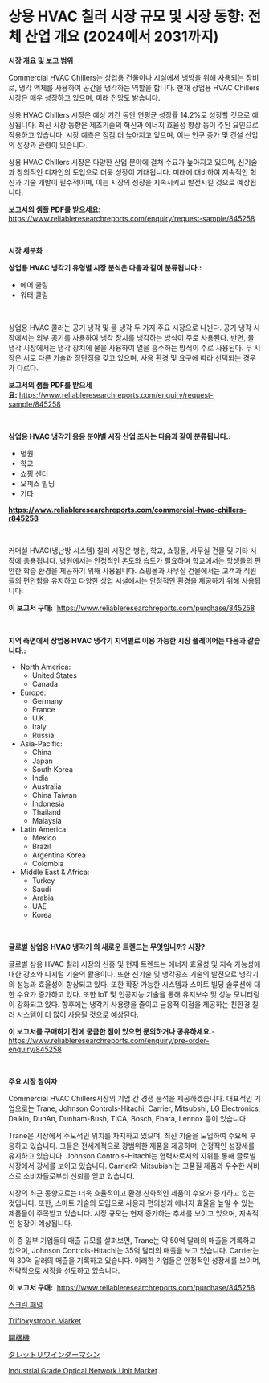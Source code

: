 <p><h1>상용 HVAC 칠러 시장 규모 및 시장 동향: 전체 산업 개요 (2024에서 2031까지)</h1></p><p><strong>시장 개요 및 보고 범위</strong></p>
<p><p>Commercial HVAC Chillers는 상업용 건물이나 시설에서 냉방을 위해 사용되는 장비로, 냉각 액체를 사용하여 공간을 냉각하는 역할을 합니다. 현재 상업용 HVAC Chillers 시장은 매우 성장하고 있으며, 미래 전망도 밝습니다. </p><p>상용 HVAC Chillers 시장은 예상 기간 동안 연평균 성장률 14.2%로 성장할 것으로 예상됩니다. 최신 시장 동향은 제조기술의 혁신과 에너지 효율성 향상 등이 주된 요인으로 작용하고 있습니다. 시장 예측은 점점 더 높아지고 있으며, 이는 인구 증가 및 건설 산업의 성장과 관련이 있습니다.</p><p>상용 HVAC Chillers 시장은 다양한 산업 분야에 걸쳐 수요가 높아지고 있으며, 신기술과 창의적인 디자인의 도입으로 더욱 성장이 기대됩니다. 미래에 대비하여 지속적인 혁신과 기술 개발이 필수적이며, 이는 시장의 성장을 지속시키고 발전시킬 것으로 예상됩니다.</p></p>
<p><strong>보고서의 샘플 PDF를 받으세요:</strong> <a href="https://www.reliableresearchreports.com/enquiry/request-sample/845258">https://www.reliableresearchreports.com/enquiry/request-sample/845258</a></p>
<p>&nbsp;</p>
<p><strong>시장 세분화</strong></p>
<p><strong>상업용 HVAC 냉각기 유형별 시장 분석은 다음과 같이 분류됩니다.:</strong></p>
<p><ul><li>에어 쿨링</li><li>워터 쿨링</li></ul></p>
<p>&nbsp;</p>
<p><p>상업용 HVAC 콜러는 공기 냉각 및 물 냉각 두 가지 주요 시장으로 나뉜다. 공기 냉각 시장에서는 외부 공기를 사용하여 냉각 장치를 냉각하는 방식이 주로 사용된다. 반면, 물 냉각 시장에서는 냉각 장치에 물을 사용하여 열을 흡수하는 방식이 주로 사용된다. 두 시장은 서로 다른 기술과 장단점을 갖고 있으며, 사용 환경 및 요구에 따라 선택되는 경우가 다르다.</p></p>
<p><strong>보고서의 샘플 PDF를 받으세요:</strong>&nbsp;<a href="https://www.reliableresearchreports.com/enquiry/request-sample/845258">https://www.reliableresearchreports.com/enquiry/request-sample/845258</a></p>
<p>&nbsp;</p>
<p><strong> 상업용 HVAC 냉각기 응용 분야별 시장 산업 조사는 다음과 같이 분류됩니다.:</strong></p>
<p><ul><li>병원</li><li>학교</li><li>쇼핑 센터</li><li>오피스 빌딩</li><li>기타</li></ul></p>
<p><strong><a href="https://www.reliableresearchreports.com/commercial-hvac-chillers-r845258">https://www.reliableresearchreports.com/commercial-hvac-chillers-r845258</a></strong></p>
<p>&nbsp;</p>
<p><p>커머셜 HVAC(냉난방 시스템) 칠러 시장은 병원, 학교, 쇼핑몰, 사무실 건물 및 기타 시장에 응용됩니다. 병원에서는 안정적인 온도와 습도가 필요하며 학교에서는 학생들의 편안한 학습 환경을 제공하기 위해 사용됩니다. 쇼핑몰과 사무실 건물에서는 고객과 직원들의 편안함을 유지하고 다양한 상업 시설에서는 안정적인 환경을 제공하기 위해 사용됩니다.</p></p>
<p><strong>이 보고서 구매:</strong>&nbsp; <a href="https://www.reliableresearchreports.com/purchase/845258">https://www.reliableresearchreports.com/purchase/845258</a></p>
<p>&nbsp;</p>
<p><strong>지역 측면에서 상업용 HVAC 냉각기 지역별로 이용 가능한 시장 플레이어는 다음과 같습니다.:</strong></p>
<p><ul>
    <li>
        North America:
        <ul>
            <li>United States</li>
            <li>Canada</li>
        </ul>
    </li>
    <li>
        Europe:
        <ul>
            <li>Germany</li>
            <li>France</li>
            <li>U.K.</li>
            <li>Italy</li>
            <li>Russia</li>
        </ul>
    </li>
    <li>
        Asia-Pacific:
        <ul>
            <li>China</li>
            <li>Japan</li>
            <li>South Korea</li>
            <li>India</li>
            <li>Australia</li>
            <li>China Taiwan</li>
            <li>Indonesia</li>
            <li>Thailand</li>
            <li>Malaysia</li>
        </ul>
    </li>
    <li>
        Latin America:
        <ul>
            <li>Mexico</li>
            <li>Brazil</li>
            <li>Argentina Korea</li>
            <li>Colombia</li>
        </ul>
    </li>
    <li>
        Middle East & Africa:
        <ul>
            <li>Turkey</li>
            <li>Saudi</li>
            <li>Arabia</li>
            <li>UAE</li>
            <li>Korea</li>
        </ul>
    </li>
    </ul></p>
<p>&nbsp;</p>
<p><strong>글로벌 상업용 HVAC 냉각기 의 새로운 트렌드는 무엇입니까? 시장?</strong></p>
<p><p>글로벌 상용 HVAC 칠러 시장의 신흥 및 현재 트렌드는 에너지 효율성 및 지속 가능성에 대한 강조와 디지털 기술의 활용이다. 또한 신기술 및 냉각공조 기술의 발전으로 냉각기의 성능과 효율성이 향상되고 있다. 또한 확장 가능한 시스템과 스마트 빌딩 솔루션에 대한 수요가 증가하고 있다. 또한 IoT 및 인공지능 기술을 통해 유지보수 및 성능 모니터링이 강화되고 있다. 향후에는 냉각기 사용량을 줄이고 금융적 이점을 제공하는 친환경 칠러 시스템이 더 많이 사용될 것으로 예상된다.</p></p>
<p><strong>이 보고서를 구매하기 전에 궁금한 점이 있으면 문의하거나 공유하세요.</strong>- <a href="https://www.reliableresearchreports.com/enquiry/pre-order-enquiry/845258">https://www.reliableresearchreports.com/enquiry/pre-order-enquiry/845258</a></p>
<p>&nbsp;</p>
<p><strong>주요 시장 참여자</strong></p>
<p><p>Commercial HVAC Chillers시장의 기업 간 경쟁 분석을 제공하겠습니다. 대표적인 기업으로는 Trane, Johnson Controls-Hitachi, Carrier, Mitsubshi, LG Electronics, Daikin, DunAn, Dunham-Bush, TICA, Bosch, Ebara, Lennox 등이 있습니다. </p><p>Trane은 시장에서 주도적인 위치를 차지하고 있으며, 최신 기술을 도입하여 수요에 부응하고 있습니다. 그들은 전세계적으로 광범위한 제품을 제공하며, 안정적인 성장세를 유지하고 있습니다. Johnson Controls-Hitachi는 협력사로서의 지위를 통해 글로벌 시장에서 강세를 보이고 있습니다. Carrier와 Mitsubishi는 고품질 제품과 우수한 서비스로 소비자들로부터 신뢰를 얻고 있습니다.</p><p>시장의 최근 동향으로는 더욱 효율적이고 환경 친화적인 제품이 수요가 증가하고 있는 것입니다. 또한, 스마트 기술의 도입으로 사용자 편의성과 에너지 효율을 높일 수 있는 제품들이 주목받고 있습니다. 시장 규모는 현재 증가하는 추세를 보이고 있으며, 지속적인 성장이 예상됩니다.</p><p>이 중 일부 기업들의 매출 규모를 살펴보면, Trane는 약 50억 달러의 매출을 기록하고 있으며, Johnson Controls-Hitachi는 35억 달러의 매출을 보고 있습니다. Carrier는 약 30억 달러의 매출을 기록하고 있습니다. 이러한 기업들은 안정적인 성장세를 보이며, 전략적으로 시장을 선도하고 있습니다.</p></p>
<p><strong>이 보고서 구매:</strong>&nbsp;&nbsp;<a href="https://www.reliableresearchreports.com/purchase/845258">https://www.reliableresearchreports.com/purchase/845258</a></p>
<p><p><a href="https://github.com/Penelolack456456/Market-Research-Report-List-1/blob/main/634154718967.md">스크린 패널</a></p><p><a href="https://issuu.com/reportprime-2/docs/trifloxystrobin-market-size-2030.pptx">Trifloxystrobin Market</a></p><p><a href="https://github.com/ReganWisoky2023/Market-Research-Report-List-1/blob/main/952435120575.md">開梱機</a></p><p><a href="https://github.com/cbigkbh02719/Market-Research-Report-List-1/blob/main/157901720574.md">タレットリワインダーマシン</a></p><p><a href="https://github.com/CliffMedina6/Market-Research-Report-List-4/blob/main/industrial-grade-optical-network-unit-market.md">Industrial Grade Optical Network Unit Market</a></p></p>
